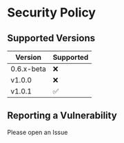 # Security Policy

## Supported Versions

| Version      | Supported          |
| ------------ | ------------------ |
| 0.6.x-beta   | :x:                |
| v1.0.0       | :x:                |
| v1.0.1       | :white_check_mark: |
## Reporting a Vulnerability

Please open an Issue
